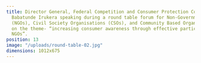 ```yaml
---
title: Director General, Federal Competition and Consumer Protection Commission (FCCPC),
  Babatunde Irukera speaking during a round table forum for Non-Governmental Organisations
  (NGOs), Civil Society Organisations (CSOs), and Community Based Organisations (CBOs)
  on the theme- “increasing consumer awareness through effective participation of
  NGOs”.
position: 13
image: "/uploads/round-table-02.jpg"
dimensions: 1012x675
---
```


